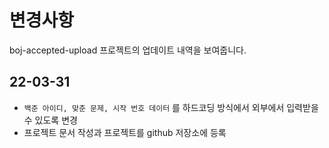 # 변경사항
boj-accepted-upload 프로젝트의 업데이트 내역을 보여줍니다.

## 22-03-31
* ```백준 아이디, 맞춘 문제, 시작 번호 데이터``` 를 하드코딩 방식에서 외부에서 입력받을 수 있도록 변경
* 프로젝트 문서 작성과 프로젝트를 github 저장소에 등록